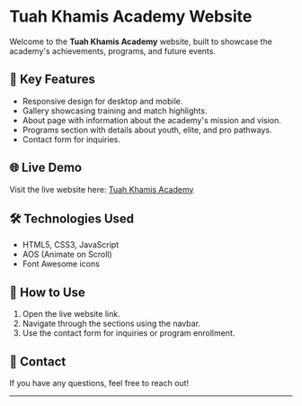 # Tuah Khamis Academy Website

Welcome to the **Tuah Khamis Academy** website, built to showcase the academy's achievements, programs, and future events.

## 🏅 Key Features
- Responsive design for desktop and mobile.
- Gallery showcasing training and match highlights.
- About page with information about the academy's mission and vision.
- Programs section with details about youth, elite, and pro pathways.
- Contact form for inquiries.

## 🌐 Live Demo
Visit the live website here: [Tuah Khamis Academy](https://ukasha100-star.github.io/tuah-khamis-academy/)

## 🛠️ Technologies Used
- HTML5, CSS3, JavaScript
- AOS (Animate on Scroll)
- Font Awesome icons

## 🚀 How to Use
1. Open the live website link.
2. Navigate through the sections using the navbar.
3. Use the contact form for inquiries or program enrollment.

## 📧 Contact
If you have any questions, feel free to reach out!

---
